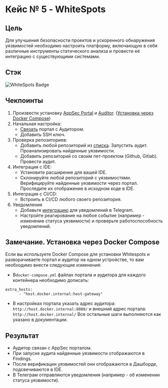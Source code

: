 # Кейс № 5 - WhiteSpots

## Цель
Для улучшения безопасности проектов и ускоренного обнаружения уязвимостей необходимо настроить платформу, включающую в себя различные инструменты статического анализа и провести её интеграцию с существующими системами.

## Стэк
![WhiteSpots Badge](https://img.shields.io/badge/Whitespots-b048d9.png?style=flat-square)

## Чекпоинты
1. Произвести установку [AppSec Portal](https://docs.whitespots.io/appsec-portal/deployment/installation) и [Auditor](https://docs.whitespots.io/auditor/deployment/installation). ([Установка через Docker Compose](#замечание-установка-через-docker-compose))
2. Начальная настройка:
	- [Связать](https://docs.whitespots.io/appsec-portal/features/vulnerability-discovery/auditor-settings/auditor-config) портал с Аудитором.
	- Добавить SSH ключ.
3. Проверка репозиториев:
	- Добавить любой репозиторий из [списка](https://gitlab.com/whitespots-public/vulnerable-apps). Запустить аудит. Проанализировать найденные уязвимости.
	- Добавить репозиторий со своим пет-проектом (Github, Gitlab). Провести аудит.
4. Интеграция с IDE:
	- Установите расширение для вашей IDE.
	- Склонируйте любой репозиторий с уязвимостями. Верифицируйте найденные уязвимости через портал. Проследите их отображение в исходном коде в IDE.
5. Интеграция с CI/CD:
	- Встроить в CI/CD любого своего репозитория.
6. Уведомления
	- Добавьте [интеграцию](https://docs.whitespots.io/appsec-portal/general-portal-settings/notification-settings/integration) для уведомлений в Telegram.
	- Настройте реагирование на любое событие (например - изменение статуса уязвимости) и проверьте работоспособность уведомлений.


## Замечание. Установка через Docker Compose
Если вы используете Docker Compose для установки Whitespots и разворачиваете портал и аудитор на одном устройстве, то вам необходимо внести следующие изменения:
- В``docker-compose.yml`` файлах портала и аудитора для каждого контейнера необходимо дописать:
```
extra_hosts:
      - "host.docker.internal:host-gateway"
```
- В настройках портала указать адрес аудитора: ``http://host.docker.internal:8080/`` и внешний адрес портала: ``http://host.docker.internal/``
Все остальные шаги выполняются как указано в документации.

## Результат
- Аудитор связан с AppSec порталом.
- При запуске аудита найденные уязвимости отображаются в Findings.
- После верификации уязвимостей они отображаются в Дашборде, подсвечиваются в IDE.
- В Телеграм отправляются уведомления (например - об изменении статуса уязвимости).
